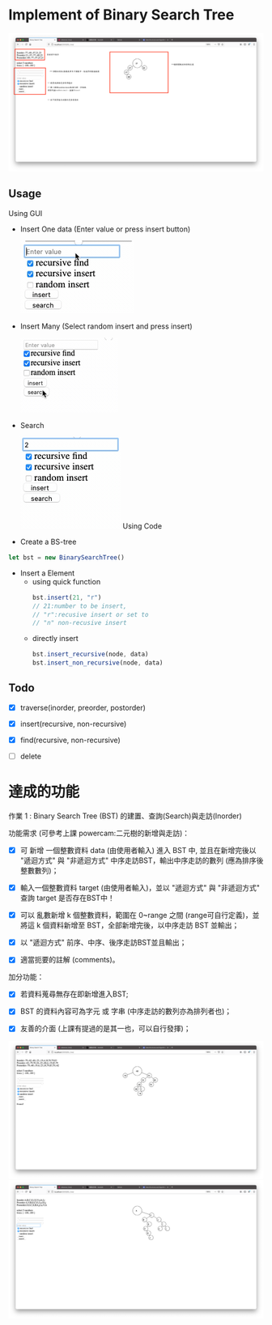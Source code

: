 
# Implement of Binary Search Tree
![](demo.png)


## Usage
Using GUI
* Insert One data (Enter value or press insert button)
    
    ![](../insert.gif)

* Insert Many (Select random insert and press insert)

    ![](../insert_many.gif)
* Search  
  
    ![](../search.gif)
Using Code
* Create a BS-tree 
```javascript 
let bst = new BinarySearchTree()
```
* Insert a Element 
    * using quick function
        ```javascript
        bst.insert(21, "r") 
        // 21:number to be insert, 
        // "r":recusive insert or set to 
        // "n" non-recusive insert 
        ```
    * directly insert
        ```javascript
        bst.insert_recursive(node, data)
        bst.insert_non_recursive(node, data)
        ```
## Todo
- [x] traverse(inorder, preorder, postorder)
- [x] insert(recursive, non-recursive)
- [x] find(recursive, non-recursive)
- [ ] delete



達成的功能
==============================

作業 1 : Binary Search Tree (BST) 的建置、查詢(Search)與走訪(Inorder)

 

功能需求 (可參考上課 powercam:二元樹的新增與走訪)：

- [x] 可 新增 一個整數資料 data (由使用者輸入) 進入 BST 中, 並且在新增完後以 "遞迴方式" 與 "非遞迴方式" 中序走訪BST，輸出中序走訪的數列 (應為排序後整數數列)；

- [x] 輸入一個整數資料 target (由使用者輸入)，並以 "遞迴方式" 與 "非遞迴方式" 查詢 target 是否存在BST中！

- [x] 可以 亂數新增 k 個整數資料，範圍在 0~range 之間 (range可自行定義)，並將這 k 個資料新增至 BST，全部新增完後，以中序走訪 BST 並輸出；

- [x] 以 "遞迴方式" 前序、中序、後序走訪BST並且輸出；

- [x] 適當扼要的註解 (comments)。

加分功能：

- [x] 若資料蒐尋無存在即新增進入BST;

- [x] BST 的資料內容可為字元 或 字串 (中序走訪的數列亦為排列者也)；

- [x] 友善的介面 (上課有提過的是其一也，可以自行發揮)；

![](demo-2.png)
![](demo-3.png)